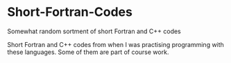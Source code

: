 # Short-Fortran-Codes
Somewhat random sortment of short Fortran and C++ codes

Short Fortran and C++ codes from when I was practising programming with these languages. Some of them are part of course work.
